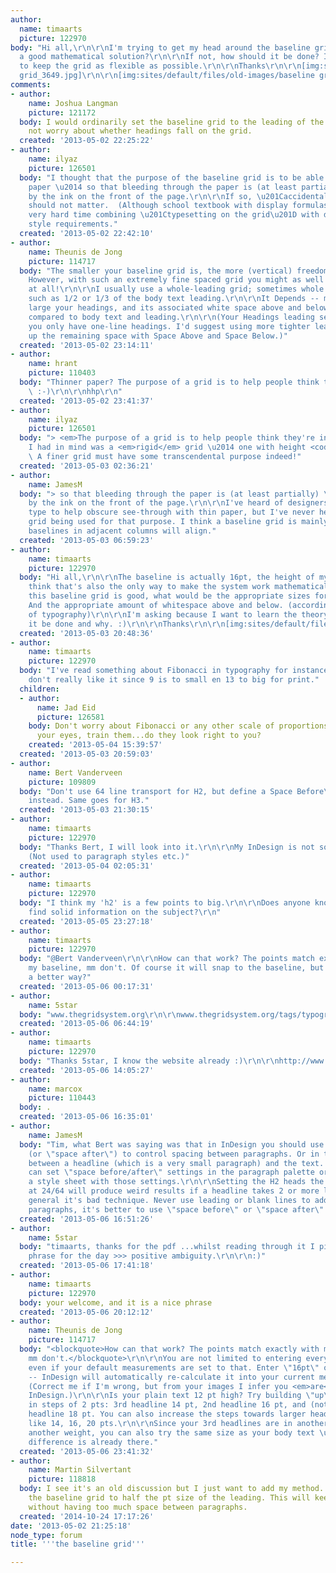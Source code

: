 ```yaml
---
author:
  name: timaarts
  picture: 122970
body: "Hi all,\r\n\r\nI'm trying to get my head around the baseline grid. Is this
  a good mathematical solution?\r\n\r\nIf not, how should it be done? I would like
  to keep the grid as flexible as possible.\r\n\r\nThanks\r\n\r\n[img:sites/default/files/old-images/baseline
  grid_3649.jpg]\r\n\r\n[img:sites/default/files/old-images/baseline grid b_3487.jpg]t"
comments:
- author:
    name: Joshua Langman
    picture: 121172
  body: I would ordinarily set the baseline grid to the leading of the body text and
    not worry about whether headings fall on the grid.
  created: '2013-05-02 22:25:22'
- author:
    name: ilyaz
    picture: 126501
  body: "I thought that the purpose of the baseline grid is to be able to use a thinner
    paper \u2014 so that bleeding through the paper is (at least partially) hidden
    by the ink on the front of the page.\r\n\r\nIf so, \u201Caccidental lines\u201D
    should not matter.  (Although school textbook with display formulas may have a
    very hard time combining \u201Ctypesetting on the grid\u201D with display-formulae-typesetting
    style requirements."
  created: '2013-05-02 22:42:10'
- author:
    name: Theunis de Jong
    picture: 114717
  body: "The smaller your baseline grid is, the more (vertical) freedom you have.
    However, with such an extremely fine spaced grid you might as well not use one
    at all!\r\n\r\nI usually use a whole-leading grid; sometimes whole fractions,
    such as 1/2 or 1/3 of the body text leading.\r\n\r\nIt Depends -- mainly on how
    large your headings, and its associated white space above and below, are when
    compared to body text and leading.\r\n\r\n(Your Headings leading seems to assert
    you only have one-line headings. I'd suggest using more tighter leading, and fill
    up the remaining space with Space Above and Space Below.)"
  created: '2013-05-02 23:14:11'
- author:
    name: hrant
    picture: 110403
  body: "Thinner paper? The purpose of a grid is to help people think they're in control.
    \ :-)\r\n\r\nhhp\r\n"
  created: '2013-05-02 23:41:37'
- author:
    name: ilyaz
    picture: 126501
  body: "> <em>The purpose of a grid is to help people think they're in control. :-)</em>\r\n\r\nWhat
    I had in mind was a <em>rigid</em> grid \u2014 one with height <code>1em</code>.
    \ A finer grid must have some transcendental purpose indeed!"
  created: '2013-05-03 02:36:21'
- author:
    name: JamesM
  body: "> so that bleeding through the paper is (at least partially) \r\n> hidden
    by the ink on the front of the page.\r\n\r\nI've heard of designers using justified
    type to help obscure see-through with thin paper, but I've never heard of a baseline
    grid being used for that purpose. I think a baseline grid is mainly used so that
    baselines in adjacent columns will align."
  created: '2013-05-03 06:59:23'
- author:
    name: timaarts
    picture: 122970
  body: "Hi all,\r\n\r\nThe baseline is actually 16pt, the height of my leading. I
    think that's also the only way to make the system work mathematically. (am I correct?)\r\n\r\nIf
    this baseline grid is good, what would be the appropriate sizes for my headings?
    And the appropriate amount of whitespace above and below. (according to the rules
    of typography)\r\n\r\nI'm asking because I want to learn the theory. How should
    it be done and why. :)\r\n\r\nThanks\r\n\r\n[img:sites/default/files/old-images/baseline_4076.png]"
  created: '2013-05-03 20:48:36'
- author:
    name: timaarts
    picture: 122970
  body: "I've read something about Fibonacci in typography for instance.\r\nBut I
    don't really like it since 9 is to small en 13 to big for print."
  children:
  - author:
      name: Jad Eid
      picture: 126581
    body: Don't worry about Fibonacci or any other scale of proportions...rely on
      your eyes, train them...do they look right to you?
    created: '2013-05-04 15:39:57'
  created: '2013-05-03 20:59:03'
- author:
    name: Bert Vanderveen
    picture: 109809
  body: "Don't use 64 line transport for H2, but define a Space Before\u2026 value
    instead. Same goes for H3."
  created: '2013-05-03 21:30:15'
- author:
    name: timaarts
    picture: 122970
  body: "Thanks Bert, I will look into it.\r\n\r\nMy InDesign is not so good yet.
    (Not used to paragraph styles etc.)"
  created: '2013-05-04 02:05:31'
- author:
    name: timaarts
    picture: 122970
  body: "I think my 'h2' is a few points to big.\r\n\r\nDoes anyone know where to
    find solid information on the subject?\r\n"
  created: '2013-05-05 23:27:18'
- author:
    name: timaarts
    picture: 122970
  body: "@Bert Vanderveen\r\n\r\nHow can that work? The points match exactly with
    my baseline, mm don't. Of course it will snap to the baseline, but isn't there
    a better way?"
  created: '2013-05-06 00:17:31'
- author:
    name: 5star
  body: "www.thegridsystem.org\r\n\r\nwww.thegridsystem.org/tags/typography/"
  created: '2013-05-06 06:44:19'
- author:
    name: timaarts
    picture: 122970
  body: "Thanks 5star, I know the website already :)\r\n\r\nhttp://www.vignelli.com/canon.pdf"
  created: '2013-05-06 14:05:27'
- author:
    name: marcox
    picture: 110443
  body: .
  created: '2013-05-06 16:35:01'
- author:
    name: JamesM
  body: "Tim, what Bert was saying was that in InDesign you should use \"space before\"
    (or \"space after\") to control spacing between paragraphs. Or in this case, spacing
    between a headline (which is a very small paragraph) and the text. \r\n\r\nYou
    can set \"space before/after\" settings in the paragraph palette or by creating
    a style sheet with those settings.\r\n\r\nSetting the H2 heads the way you did
    at 24/64 will produce weird results if a headline takes 2 or more lines, and in
    general it's bad technique. Never use leading or blank lines to add spacing between
    paragraphs, it's better to use \"space before\" or \"space after\"."
  created: '2013-05-06 16:51:26'
- author:
    name: 5star
  body: "timaarts, thanks for the pdf ...whilst reading through it I picked up my
    phrase for the day >>> positive ambiguity.\r\n\r\n:)"
  created: '2013-05-06 17:41:18'
- author:
    name: timaarts
    picture: 122970
  body: your welcome, and it is a nice phrase
  created: '2013-05-06 20:12:12'
- author:
    name: Theunis de Jong
    picture: 114717
  body: "<blockquote>How can that work? The points match exactly with my baseline,
    mm don't.</blockquote>\r\n\r\nYou are not limited to entering everything in mm,
    even if your default measurements are set to that. Enter \"16pt\" or \"32pt\"
    -- InDesign will automatically re-calculate it into your current measurement unit.
    (Correct me if I'm wrong, but from your images I infer you <em>are</em> using
    InDesign.)\r\n\r\nIs your plain text 12 pt high? Try building \"up\" from that,
    in steps of 2 pts: 3rd headline 14 pt, 2nd headline 16 pt, and (not shown) 1st
    headline 18 pt. You can also increase the steps towards larger headlines; something
    like 14, 16, 20 pts.\r\n\r\nSince your 3rd headlines are in another color and
    another weight, you can also try the same size as your body text \u2013 the hierarchical
    difference is already there."
  created: '2013-05-06 23:41:32'
- author:
    name: Martin Silvertant
    picture: 118818
  body: I see it's an old discussion but I just want to add my method. I usually set
    the baseline grid to half the pt size of the leading. This will keep things consistent
    without having too much space between paragraphs.
  created: '2014-10-24 17:17:26'
date: '2013-05-02 21:25:18'
node_type: forum
title: '''the baseline grid'''

---
```

